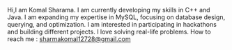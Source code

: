 Hi,I am Komal Sharama.
I am currently developing my skills in C++ and Java.
I am expanding my expertise in MySQL, focusing on database design, querying, and optimization.
I am interested in participating in hackathons and building different projects. 
I love solving real-life problems.
How to reach me : sharmakomal12728@gmail.com
